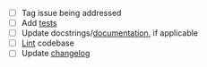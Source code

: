 - [ ] Tag issue being addressed
- [ ] Add [tests](https://github.com/openforcefield/openff-toolkit/tree/main/openff/toolkit/_tests)
- [ ] Update docstrings/[documentation](https://github.com/openforcefield/openff-toolkit/tree/main/docs), if applicable
- [ ] [Lint](https://open-forcefield-toolkit.readthedocs.io/en/latest/developing.html#style-guide) codebase
- [ ] Update [changelog](https://github.com/openforcefield/openff-toolkit/blob/main/docs/releasehistory.rst)
